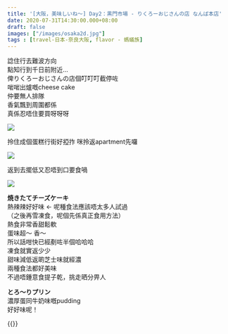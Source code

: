 ```yaml
---
title: '[大阪，美味しいね～] Day2：黒門市場 - りくろーおじさんの店 なんば本店'
date: 2020-07-31T14:30:00.000+08:00
draft: false
images: ["/images/osaka2d.jpg"]
tags : [travel-日本-奈良大阪, flavor - 螞蟻族]
---
```

 
諗住行去難波方向  
點知行到千日前附近...  
俾りくろーおじさんの店個叮叮叮截停咗  
啱啱出爐嘅cheese cake  
仲要無人排隊  
香氣飄到周圍都係  
真係忍唔住要買呀呀呀

![](/images/osaka2d1.jpg)

拎住成個蛋糕行街好掗拃
咪拎返apartment先囉

![](/images/osaka2d2.jpg)

返到去擺低又忍唔到口要食喎

![](/images/osaka2d3.jpg)

**焼きたてチーズケーキ**  
熱辣辣好好味 ← 呢種食法應該唔太多人試過  
（之後再雪凍食，呢個先係真正食用方法）  
熱食非常香甜鬆軟  
蛋味超～ 香～  
所以話咁快已經剷咗半個哈哈哈  
凍食就實返少少  
甜味減低返啲芝士味就經濃  
兩種食法都好美味  
不過唔鍾意食提子乾，挑走晒分畀人  
  
**とろ～りプリン**  
濃厚蛋同牛奶味嘅pudding  
好好味呢！  
  
  
{{<osaka>}}
